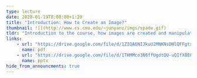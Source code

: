 ```yaml
---
type: lecture
date: 2020-01-19T8:00:00+1:20
title: "Introduction: How to Create an Image?"
thumbnail: ![](http://www.cs.cmu.edu/~junyanz/imgs/spade.gif)
tldr: "Introduction to the course, how images are created and manipulated by humans and machines"
links:
    - url: "https://drive.google.com/file/d/1ZIQA6NIJkuU2MNKNsDHlQFFgtxLdkfnB/view?usp=sharing"
      name: pdf
    - url: "https://drive.google.com/file/d/1THMMco3N6ffUgdtQU-uQIfX8E8qKefhA/view?usp=sharing"
      name: pptx
hide_from_announcments: true
---
```

